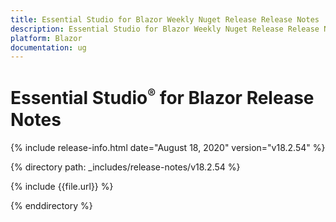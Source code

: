 ```yaml
---
title: Essential Studio for Blazor Weekly Nuget Release Release Notes  
description: Essential Studio for Blazor Weekly Nuget Release Release Notes  
platform: Blazor
documentation: ug
---
```


# Essential Studio<sup style="font-size:70%">&reg;</sup> for Blazor  Release Notes  

{% include release-info.html date="August 18, 2020"  version="v18.2.54" %} 

{% directory path: _includes/release-notes/v18.2.54 %}

{% include {{file.url}} %}

{% enddirectory %}

